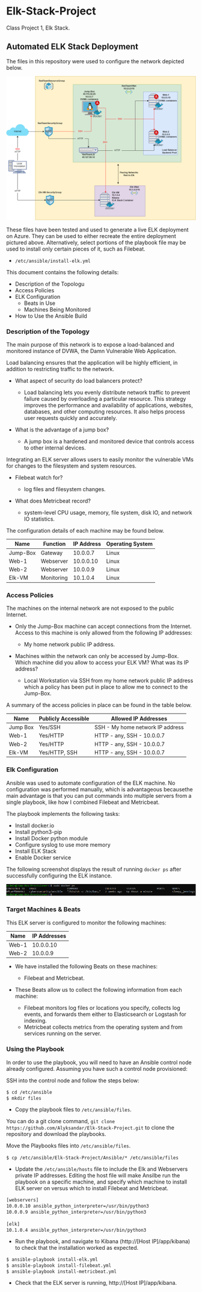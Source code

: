 # Elk-Stack-Project

Class Project 1, Elk Stack.

## Automated ELK Stack Deployment

The files in this repository were used to configure the network depicted below.

![](Diagrams/Project.drawio.png)

These files have been tested and used to generate a live ELK deployment on Azure. They can be used to either recreate the entire deployment pictured above. Alternatively, select portions of the playbook file may be used to install only certain pieces of it, such as Filebeat.

  - `/etc/ansible/install-elk.yml` 

This document contains the following details:
- Description of the Topologu
- Access Policies
- ELK Configuration
  - Beats in Use
  - Machines Being Monitored
- How to Use the Ansible Build


### Description of the Topology

The main purpose of this network is to expose a load-balanced and monitored instance of DVWA, the Damn Vulnerable Web Application.

Load balancing ensures that the application will be highly efficient, in addition to restricting traffic to the network.

- What aspect of security do load balancers protect?
  - Load balancing lets you evenly distribute network traffic to prevent failure caused by overloading a particular resource. This strategy improves the performance and  availability of applications, websites, databases, and other computing resources. It also helps process user requests quickly and accurately.  

- What is the advantage of a jump box?
  - A jump box is a hardened and monitored device that controls access to other internal devices.

Integrating an ELK server allows users to easily monitor the vulnerable VMs for changes to the filesystem and system resources.

- Filebeat watch for?
  - log files and filesystem changes.

- What does Metricbeat record?
  - system-level CPU usage, memory, file system, disk IO, and network IO statistics.

The configuration details of each machine may be found below.

| Name     | Function | IP Address | Operating System |
|----------|----------|------------|------------------|
| Jump-Box | Gateway  | 10.0.0.7   | Linux            |
| Web-1    | Webserver | 10.0.0.10  | Linux            |
| Web-2    | Webserver | 10.0.0.9   | Linux            |
| Elk-VM   | Monitoring | 10.1.0.4   | Linux            |

### Access Policies

The machines on the internal network are not exposed to the public Internet. 

- Only the Jump-Box machine can accept connections from the Internet. Access to this machine is only allowed from the following IP addresses:
  - My home network public IP address.

- Machines within the network can only be accessed by Jump-Box. Which machine did you allow to access your ELK VM? What was its IP address?
  - Local Workstation via SSH from my home network public IP address which a policy has been put in place to allow me to connect to the Jump-Box.

A summary of the access policies in place can be found in the table below.

| Name     | Publicly Accessible | Allowed IP Addresses |
|----------|---------------------|----------------------|
| Jump Box | Yes/SSH | SSH - My home network IP address | 
| Web-1    | Yes/HTTP   | HTTP - any, SSH - 10.0.0.7    |  
| Web-2    | Yes/HTTP    | HTTP - any, SSH - 10.0.0.7   |
| Elk-VM   | Yes/HTTP, SSH |HTTP - any, SSH - 10.0.0.7  |

### Elk Configuration

Ansible was used to automate configuration of the ELK machine. No configuration was performed manually, which is advantageous becausethe main advantage is that you can put commands into multiple servers from a single playbook, like how I combined Filebeat and Metricbeat.

The playbook implements the following tasks:
- Install docker.io
- Install python3-pip
- Install Docker python module
- Configure syslog to use more memory 
- Install ELK Stack
- Enable Docker service

The following screenshot displays the result of running `docker ps` after successfully configuring the ELK instance.

![](Diagrams/docker-ps.png)

### Target Machines & Beats

This ELK server is configured to monitor the following machines:

| Name     | IP Addresses |
|----------|--------------|
| Web-1 |  10.0.0.10  |
| Web-2 | 10.0.0.9  |


- We have installed the following Beats on these machines:
  - Filebeat and Metricbeat.

- These Beats allow us to collect the following information from each machine:
  - Filebeat monitors log files or locations you specify, collects log events, and forwards them either to Elasticsearch or Logstash for indexing.
  - Metricbeat collects metrics from the operating system and from services running on the server.

### Using the Playbook

In order to use the playbook, you will need to have an Ansible control node already configured. Assuming you have such a control node provisioned: 

SSH into the control node and follow the steps below:

```
$ cd /etc/ansible
$ mkdir files
```
- Copy the playbook files to `/etc/ansible/files`.

You can do a git clone command, `git clone https://github.com/Alyksandar/Elk-Stack-Project.git` to clone the repository and download the playbooks.

Move the Playbooks files into `/etc/ansible/files`.

`$ cp /etc/ansible/Elk-Stack-Project/Ansible/* /etc/ansible/files `

- Update the `/etc/ansible/hosts` file to include the Elk and Webservers private IP addresses. Editing the host file will make Ansilbe run the playbook on a specific machine, and specify which machine to install ELK server on versus which to install Filebeat and Metricbeat.

```
[webservers]
10.0.0.10 ansible_python_interpreter=/usr/bin/python3
10.0.0.9 ansible_python_interpreter=/usr/bin/python3

[elk]
10.1.0.4 ansible_python_interpreter=/usr/bin/python3
```

- Run the playbook, and navigate to Kibana (http://[Host IP]/app/kibana) to check that the installation worked as expected.

```
$ ansible-playbook install-elk.yml
$ ansible-playbook install-filebeat.yml
$ ansible-playbook install-metricbeat.yml
```
- Check that the ELK server is running, http://[Host IP]/app/kibana.

